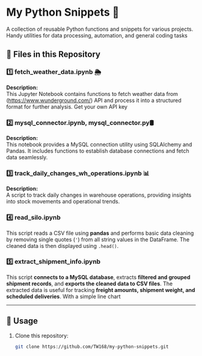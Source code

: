 
# My Python Snippets 🐍

A collection of reusable Python functions and snippets for various projects. Handy utilities for data processing, automation, and general coding tasks

## 📂 Files in this Repository

### 1️⃣ fetch_weather_data.ipynb 🌦️
**Description:**  
This Jupyter Notebook contains functions to fetch weather data from (https://www.wunderground.com/) API and process it into a structured format for further analysis.
Get your own API key

### 2️⃣ mysql_connector.ipynb, mysql_connector.py🛢️
**Description:**  
This notebook provides a MySQL connection utility using SQLAlchemy and Pandas. It includes functions to establish database connections and fetch data seamlessly.

### 3️⃣ track_daily_changes_wh_operations.ipynb 📊
**Description:**  
A script to track daily changes in warehouse operations, providing insights into stock movements and operational trends.

### 4️⃣ read_silo.ipynb
This script reads a CSV file using **pandas** and performs basic data cleaning by removing single quotes (`'`) from all string values in the DataFrame. The cleaned data is then displayed using `.head()`.

### 5️⃣ extract_shipment_info.ipynb
This script **connects to a MySQL database**, extracts **filtered and grouped shipment records**, and **exports the cleaned data to CSV files**. The extracted data is useful for tracking **freight amounts, shipment weight, and scheduled deliveries**.
With a simple line chart

---

## 🚀 Usage
1. Clone this repository:
   ```bash
   git clone https://github.com/TW168/my-python-snippets.git
